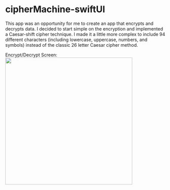 # cipherMachine-swiftUI

This app was an opportunity for me to create an app that encrypts and decrypts data. I decided to start simple on the encryption and implemented a Caesar-shift cipher technique. I made it a little more complex to include 94 different characters (including lowercase, uppercase, numbers, and symbols) instead of the classic 26 letter Caesar cipher method.

Encrypt/Decrypt Screen:<br>
<img src="https://user-images.githubusercontent.com/62817123/172489561-27556fd1-f39b-4d22-99e3-654c95a63db4.png" width="400"/>
